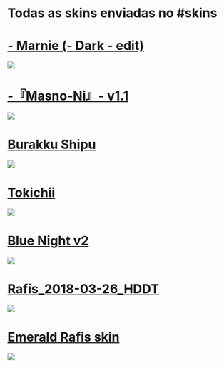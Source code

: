 # Todas as skins enviadas no #skins

# [- Marnie (- Dark - edit)](https://drive.google.com/file/d/1Ydi31au4zFnxbYXFSU4o-8fo-_sS6xRx/view?usp=sharing)
![](https://i.imgur.com/nruWpQO.png)

# [-『Masno-Ni』- v1.1](https://drive.google.com/file/d/1QSJTFIGxHeV6rOjetKQuOPXAkvzsxob9/view?usp=sharing)
![](https://i.imgur.com/ICfV9R6.png)

# [Burakku Shipu](https://drive.google.com/file/d/1W7xZW3iZwTBsCCnN87WsKRG6nT3G7A-N/view?usp=sharing)
![](https://i.imgur.com/COnKtdw.png)

# [Tokichii](https://drive.google.com/file/d/1xnJ1sTDVyHNMSaz7V0a63yAfp3yHYpcW/view?usp=sharing)
![](https://i.imgur.com/NZZHRPb.png)

# [Blue Night v2](https://drive.google.com/file/d/1oNuil03-UTH0V23DRhTi6DldtmUKb9wV/view?usp=sharing)
![](https://i.imgur.com/7maosIb.png)

# [Rafis_2018-03-26_HDDT](https://drive.google.com/file/d/18CgM7bqT6mzpBaZlHJ_rezWi-x-Y3wD_/view?usp=sharing)
![](https://i.imgur.com/SEBxqFS.png)

# [Emerald Rafis skin](https://drive.google.com/file/d/1RqfsxTIZuOcaFvkmncE7MU3BSmI1Yqcm/view?usp=sharing)
![](https://i.imgur.com/QOeFGqf.png)
